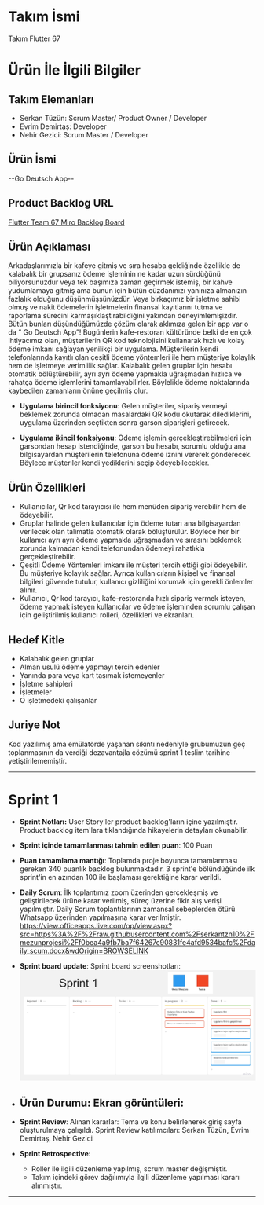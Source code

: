 # **Takım İsmi**

Takım Flutter 67

# Ürün İle İlgili Bilgiler

## Takım Elemanları
- Serkan Tüzün: Scrum Master/ Product Owner / Developer
- Evrim Demirtaş: Developer
- Nehir Gezici: Scrum Master / Developer

## Ürün İsmi

--Go Deutsch App--

## Product Backlog URL

[Flutter Team 67 Miro Backlog Board](https://miro.com/app/board/uXjVM9kohfU=/)

## Ürün Açıklaması

Arkadaşlarımızla bir kafeye gitmiş ve sıra hesaba geldiğinde özellikle de kalabalık bir grupsanız ödeme işleminin ne kadar uzun sürdüğünü biliyorsunuzdur veya tek başımıza zaman geçirmek istemiş, bir kahve yudumlamaya gitmiş ama bunun için bütün cüzdanınızı yanınıza almanızın fazlalık olduğunu düşünmüşsünüzdür. Veya birkaçımız bir işletme sahibi olmuş ve nakit ödemelerin işletmelerin finansal kayıtlarını tutma ve raporlama sürecini karmaşıklaştırabildiğini yakından deneyimlemişizdir. Bütün bunları düşündüğümüzde çözüm olarak aklımıza gelen bir app var o da “ Go Deutsch App”! 
Bugünlerin kafe-restoran kültüründe belki de en çok ihtiyacımız olan, müşterilerin QR kod teknolojisini kullanarak hızlı ve kolay ödeme imkanı sağlayan yenilikçi bir uygulama. Müşterilerin kendi telefonlarında kayıtlı olan çeşitli ödeme yöntemleri ile hem müşteriye kolaylık hem de işletmeye verimlilik sağlar. Kalabalık gelen gruplar için hesabı otomatik bölüştürebilir, ayrı ayrı ödeme yapmakla uğraşmadan hızlıca ve rahatça ödeme işlemlerini tamamlayabilirler. Böylelikle ödeme noktalarında kaybedilen zamanların önüne geçilmiş olur. 

- **Uygulama birincil fonksiyonu**: Gelen müşteriler, sipariş vermeyi beklemek zorunda olmadan masalardaki QR kodu okutarak dilediklerini, uygulama üzerinden seçtikten sonra garson siparişleri getirecek.

- **Uygulama ikincil fonksiyonu**: Ödeme işlemin gerçekleştirebilmeleri için garsondan hesap istendiğinde, garson bu hesabı, sorumlu olduğu ana bilgisayardan müşterilerin telefonuna ödeme iznini vererek gönderecek. Böylece müşteriler kendi yediklerini seçip ödeyebilecekler. 

## Ürün Özellikleri

-  Kullanıcılar, Qr kod tarayıcısı ile hem menüden sipariş verebilir hem de ödeyebilir.
-  Gruplar halinde gelen kullanıcılar için ödeme tutarı ana bilgisayardan verilecek olan talimatla otomatik olarak bölüştürülür. Böylece her bir kullanıcı ayrı ayrı ödeme yapmakla uğraşmadan ve sırasını beklemek zorunda kalmadan kendi telefonundan ödemeyi rahatlıkla gerçekleştirebilir.
-  Çeşitli Ödeme Yöntemleri imkanı ile müşteri tercih ettiği gibi ödeyebilir. Bu müşteriye kolaylık sağlar. Ayrıca kullanıcıların kişisel ve finansal bilgileri güvende tutulur, kullanıcı gizliliğini korumak için gerekli önlemler alınır.
-  Kullanıcı, Qr kod tarayıcı, kafe-restoranda hızlı sipariş vermek isteyen, ödeme yapmak isteyen kullanıcılar ve ödeme işleminden sorumlu çalışan için geliştirilmiş kullanıcı rolleri, özellikleri ve ekranları.


## Hedef Kitle

- Kalabalık gelen gruplar
- Alman usulü ödeme yapmayı tercih edenler
- Yanında para veya kart taşımak istemeyenler
- İşletme sahipleri 
- İşletmeler
- O işletmedeki çalışanlar


## Juriye Not

Kod yazılımış ama emülatörde yaşanan sıkıntı nedeniyle grubumuzun geç toplanmasının da verdiği dezavantajla çözümü sprint 1 teslim tarihine yetiştirilememiştir.


---

# Sprint 1
- **Sprint Notları:** User Story'ler product backlog'ların içine yazılmıştır. Product backlog item'lara tıklandığında hikayelerin detayları okunabilir.

- **Sprint içinde tamamlanması tahmin edilen puan**: 100 Puan


- **Puan tamamlama mantığı**: Toplamda proje boyunca tamamlanması gereken 340 puanlık backlog bulunmaktadır. 3 sprint'e bölündüğünde ilk sprint'in en azından 100 ile başlaması gerektiğine karar verildi.


- **Daily Scrum**: İlk toplantımız zoom üzerinden gerçekleşmiş ve geliştirilecek ürüne karar verilmiş, süreç üzerine fikir alış verişi yapılmıştır. Daily Scrum toplantılarının zamansal sebeplerden ötürü Whatsapp üzerinden yapılmasına karar verilmiştir.
https://view.officeapps.live.com/op/view.aspx?src=https%3A%2F%2Fraw.githubusercontent.com%2Fserkantzn10%2Fmezunprojesi%2Ff0bea4a9fb7ba7f64267c90831fe4afd9534bafc%2Fdaily_scum.docx&wdOrigin=BROWSELINK

- **Sprint board update**: Sprint board screenshotları: 
![Backlog 1](https://github.com/serkantzn10/mezunprojesi/blob/main/flutter_team_67_board.jpg) 


- **Ürün Durumu**: Ekran görüntüleri:
  -

- **Sprint Review**: 
Alınan kararlar: Tema ve konu belirlenerek giriş sayfa oluşturulmaya çalışıldı.
Sprint Review katılımcıları: Serkan Tüzün, Evrim Demirtaş, Nehir Gezici

- **Sprint Retrospective:**
  - Roller ile ilgili düzenleme yapılmış, scrum master değişmiştir.
  - Takım içindeki görev dağılımıyla ilgili düzenleme yapılması kararı alınmıştır.
  
 


---
